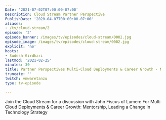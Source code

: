 ```yaml
---
Date: '2021-07-02T07:00:00-07:00'
Description: Cloud Stream Partner Perspective
PublishDate: '2020-04-07T00:00:00-07:00'
aliases:
- /tv/cloud-stream/2
episode: '2'
episode_banner: /images/tv/episodes/cloud-stream/0002.jpg
episode_image: /images/tv/episodes/cloud-stream/0002.jpg
explicit: 'no'
hosts:
- Sudesh Girdhari
lastmod: '2021-02-25'
minutes: 30
title: Partner Perspectives Multi-Cloud Deployments & Career Growth - Mentorship, Leading a Change in Technology Strategy
truncate: ''
twitch: vmwaretanzu
type: tv-episode

---
```

Join the Cloud Stream for a discussion with John Fiscus of Lumen: For Multi Cloud Deployments & Career Growth: Mentorship, Leading a Change in Technology Strategy
